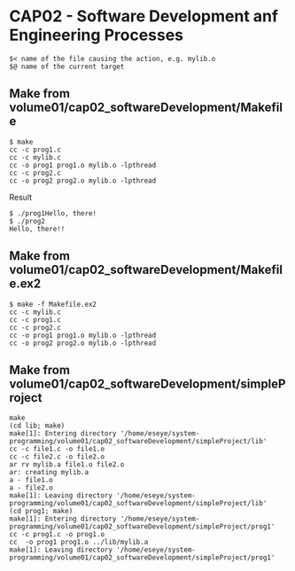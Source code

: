 # CAP02 - Software Development anf Engineering Processes

```
$< name of the file causing the action, e.g. mylib.o
$@ name of the current target
```

## Make from volume01/cap02_softwareDevelopment/Makefile


```
$ make
cc -c prog1.c
cc -c mylib.c
cc -o prog1 prog1.o mylib.o -lpthread
cc -c prog2.c
cc -o prog2 prog2.o mylib.o -lpthread
```

Result

```
$ ./prog1Hello, there!
$ ./prog2
Hello, there!!
```

## Make from volume01/cap02_softwareDevelopment/Makefile.ex2

```
$ make -f Makefile.ex2
cc -c mylib.c
cc -c prog1.c
cc -c prog2.c
cc -o prog1 prog1.o mylib.o -lpthread
cc -o prog2 prog2.o mylib.o -lpthread
```

## Make from volume01/cap02_softwareDevelopment/simpleProject

```
make
(cd lib; make)
make[1]: Entering directory '/home/eseye/system-programming/volume01/cap02_softwareDevelopment/simpleProject/lib'
cc -c file1.c -o file1.o
cc -c file2.c -o file2.o
ar rv mylib.a file1.o file2.o
ar: creating mylib.a
a - file1.o
a - file2.o
make[1]: Leaving directory '/home/eseye/system-programming/volume01/cap02_softwareDevelopment/simpleProject/lib'
(cd prog1; make)
make[1]: Entering directory '/home/eseye/system-programming/volume01/cap02_softwareDevelopment/simpleProject/prog1'
cc -c prog1.c -o prog1.o
cc  -o prog1 prog1.o ../lib/mylib.a
make[1]: Leaving directory '/home/eseye/system-programming/volume01/cap02_softwareDevelopment/simpleProject/prog1'
```
